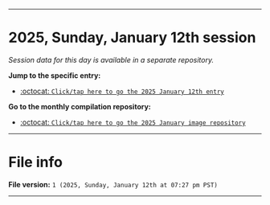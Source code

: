 
***

# 2025, Sunday, January 12th session

_Session data for this day is available in a separate repository._

**Jump to the specific entry:**

- [:octocat: `Click/tap here to go the 2025 January 12th entry`](https://github.com/seanpm2001/SeansLifeArchive_Images_MotorWorld_CarFactory_Y2025_V1/tree/SeansLifeArchive_Images_MotorWorld_CarFactory_Y2025_V1_Main-dev/2025/01_January/12/)

**Go to the monthly compilation repository:**

- [:octocat: `Click/tap here to go the 2025 January image repository`](https://github.com/seanpm2001/SeansLifeArchive_Images_MotorWorld_CarFactory_Y2025_V1/)

***

# File info

**File version:** `1 (2025, Sunday, January 12th at 07:27 pm PST)`

***
